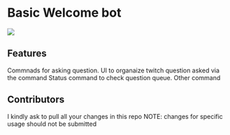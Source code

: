 # Basic Welcome bot 

![](https://img.shields.io/badge/language-JavaScript-yellow.svg)

## Features
Commnads for asking question. UI to organaize twitch question asked via the command
Status command to check question queue.
Other command

## Contributors
I kindly ask to pull all your changes in this repo
NOTE: changes for specific usage should not be submitted
